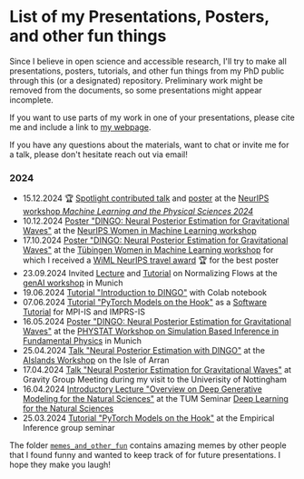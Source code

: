 # List of my Presentations, Posters, and other fun things

Since I believe in open science and accessible research, I'll try to make all presentations, posters, tutorials, and other fun things from my PhD public through this (or a designated) repository.
Preliminary work might be removed from the documents, so some presentations might appear incomplete.

If you want to use parts of my work in one of your presentations, please cite me and include a link to [my webpage](https://www.annalenakofler.com).

If you have any questions about the materials, want to chat or invite me for a talk, please don't hesitate reach out via email!

### 2024
- 15.12.2024 🏆 [Spotlight contributed talk](https://github.com/annalena-k/presentations-posters-and-other-fun-things/blob/main/2024/20241214_spotlight_presentation_NeurIPS_ML4PS.pdf) and [poster](https://github.com/annalena-k/presentations-posters-and-other-fun-things/blob/main/2024/20241214_poster_NeurIPS_ML4PS.pdf) at the [NeurIPS workshop _Machine Learning and the Physical Sciences 2024_](https://ml4physicalsciences.github.io/2024/index.html) 
- 10.12.2024 [Poster "DINGO: Neural Posterior Estimation for Gravitational Waves"](https://github.com/annalena-k/presentations-posters-and-other-fun-things/blob/main/2024/20240516_Poster_SBI_Workshop_Munich.pdf) at the [NeurIPS Women in Machine Learning workshop](https://neurips.cc/virtual/2024/affinity-event/105022)
- 17.10.2024 [Poster "DINGO: Neural Posterior Estimation for Gravitational Waves"](https://github.com/annalena-k/presentations-posters-and-other-fun-things/blob/main/2024/20240516_Poster_SBI_Workshop_Munich.pdf) at the [Tübingen Women in Machine Learning workshop](https://tuewiml.github.io/index.html) for which I received a [WiML NeurIPS travel award](https://x.com/tuewiml/status/1848694110804201489) 🏆 for the best poster
- 23.09.2024 Invited [Lecture](https://github.com/annalena-k/presentations-posters-and-other-fun-things/blob/main/2024/20240913_Lecture_Normalizing_flows_genAI_workshop_munich.pdf) and [Tutorial](https://github.com/odsl-team/genAI-Days) on Normalizing Flows at the [genAI workshop](https://indico.ph.tum.de/event/7722/) in Munich
- 19.06.2024 [Tutorial "Introduction to DINGO"](https://github.com/annalena-k/tutorial-dingo-introduction) with Colab notebook 
- 07.06.2024 [Tutorial "PyTorch Models on the Hook"](https://github.com/annalena-k/tutorial-pytorch-hooks) as a [Software Tutorial](https://imprs.is.mpg.de/events/scientific-training-pytorch) for MPI-IS and IMPRS-IS
- 16.05.2024 [Poster "DINGO: Neural Posterior Estimation for Gravitational Waves"](https://github.com/annalena-k/presentations-posters-and-other-fun-things/blob/main/2024/20240516_Poster_SBI_Workshop_Munich.pdf) at the [PHYSTAT Workshop on Simulation Based Inference in Fundamental Physics](https://indico.cern.ch/event/1355601/) in Munich
- 25.04.2024 [Talk "Neural Posterior Estimation with DINGO"](https://github.com/annalena-k/presentations-posters-and-other-fun-things/blob/main/2024/20240424_Presentation_AIslands.pdf) at the [AIslands Workshop](https://www.gla.ac.uk/events/conferences/aislands-arran24/) on the Isle of Arran
- 17.04.2024 [Talk "Neural Posterior Estimation for Gravitational Waves"](https://github.com/annalena-k/presentations-posters-and-other-fun-things/blob/main/2024/20240417_Presentation_Group_Meeting_Nottingham.pdf) at Gravity Group Meeting during my visit to the Univerisity of Nottingham
- 16.04.2024 [Introductory Lecture "Overview on Deep Generative Modeling for the Natural Sciences"](https://github.com/annalena-k/presentations-posters-and-other-fun-things/blob/main/2024/20240416_Presentation_DL4NaturalScience_Seminar_TUM.pdf) at the TUM Seminar [Deep Learning for the Natural Sciences](https://cvg.cit.tum.de/teaching/ss2024/dl4science)
- 25.03.2024 [Tutorial "PyTorch Models on the Hook"](https://github.com/annalena-k/tutorial-pytorch-hooks) at the Empirical Inference group seminar


The folder [`memes_and_other_fun`](https://github.com/annalena-k/presentations-posters-and-other-fun-things/tree/main/memes_and_other_fun) contains amazing memes by other people that I found funny and wanted to keep track of for future presentations. I hope they make you laugh!
